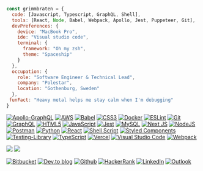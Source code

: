 ```javascript
const grimmbraten = {
  code: [Javascript, Typescript, GraphQL, Shell],
  tools: [React, Node, Babel, Webpack, Apollo, Jest, Puppeteer, Git],
  devPreferences: {
    device: "MacBook Pro",
    ide: "Visual studio code",
    terminal: {
      framework: "Oh my zsh",
      theme: "Spaceship"
    }
  },
  occupation: {
    role: "Software Engineer & Technical Lead",
    company: "Polestar",
    location: "Gothenburg, Sweden"
  },
 funFact: "Heavy metal helps me stay calm when I'm debugging"
}
```

<a href="https://www.apollographql.com"><img alt="Apollo-GraphQL" src="https://img.shields.io/badge/-ApolloGraphQL-311C87?style=for-the-badge&logo=apollo-graphql"/></a>
<a href="https://aws.amazon.com"><img alt="AWS" src="https://img.shields.io/badge/AWS-%23FF9900.svg?style=for-the-badge&logo=amazon-aws&logoColor=white"/></a>
<a href="https://babeljs.io"><img alt="Babel" src="https://img.shields.io/badge/Babel-F9DC3e?style=for-the-badge&logo=babel&logoColor=black" /></a>
<a href="https://developer.mozilla.org/en-US/docs/Web/CSS"><img alt="CSS3" src="https://img.shields.io/badge/css3-%231572B6.svg?style=for-the-badge&logo=css3&logoColor=white"/></a>
<a href="https://www.docker.com"><img alt="Docker" src="https://img.shields.io/badge/docker-%230db7ed.svg?style=for-the-badge&logo=docker&logoColor=white"/></a>
<a href="https://eslint.org"><img alt="ESLint" src="https://img.shields.io/badge/ESLint-4B3263?style=for-the-badge&logo=eslint&logoColor=white" /></a>
<a href="https://git-scm.com"><img alt="Git" src="https://img.shields.io/badge/git-%23F05033.svg?style=for-the-badge&logo=git&logoColor=white"/></a>
<a href="https://graphql.org"><img alt="GraphQL" src="https://img.shields.io/badge/-GraphQL-E10098?style=for-the-badge&logo=graphql"/></a>
<a href="https://developer.mozilla.org/en-US/docs/Web/HTML"><img alt="HTML5" src="https://img.shields.io/badge/html5-%23E34F26.svg?style=for-the-badge&logo=html5&logoColor=white"/></a>
<a href="https://www.javascript.com"><img alt="JavaScript" src="https://img.shields.io/badge/javascript-%23323330.svg?style=for-the-badge&logo=javascript&logoColor=%23F7DF1E"/></a>
<a href="https://jestjs.io"><img alt="Jest" src="https://img.shields.io/badge/-jest-%23C21325?style=for-the-badge&logo=jest&logoColor=white"/></a>
<a href="https://www.mysql.com"><img alt="MySQL" src="https://img.shields.io/badge/mysql-%2300f.svg?style=for-the-badge&logo=mysql&logoColor=white"/></a>
<a href="https://nextjs.org"><img alt="Next JS" src="https://img.shields.io/badge/nextjs-%23000000.svg?style=for-the-badge&logo=next.js&logoColor=white"/></a>
<a href="https://nodejs.org/en/"><img alt="NodeJS" src="https://img.shields.io/badge/node.js-%2343853D.svg?style=for-the-badge&logo=node-dot-js&logoColor=white"/></a>
<a href="https://www.postman.com"><img alt="Postman" src="https://img.shields.io/badge/Postman-FF6C37?style=for-the-badge&logo=postman&logoColor=red" /></a>
<a href="https://www.python.org"><img alt="Python" src="https://img.shields.io/badge/python-%2314354C.svg?style=for-the-badge&logo=python&logoColor=white"/></a>
<a href="https://reactjs.org"><img alt="React" src="https://img.shields.io/badge/react-%2320232a.svg?style=for-the-badge&logo=react&logoColor=%2361DAFB"/></a>
<a href="https://www.shellscript.sh"><img alt="Shell Script" src="https://img.shields.io/badge/shell_script-%23121011.svg?style=for-the-badge&logo=gnu-bash&logoColor=white"/></a>
<a href="https://styled-components.com"><img alt="Styled Components" src="https://img.shields.io/badge/styled--components-DB7093?style=for-the-badge&logo=styled-components&logoColor=white"/></a>
<a href="https://testing-library.com"><img alt="Testing-Library" src="https://img.shields.io/badge/-TestingLibrary-%23E33332?style=for-the-badge&logo=testing-library&logoColor=white"/></a>
<a href="https://www.typescriptlang.org"><img alt="TypeScript" src="https://img.shields.io/badge/typescript-%23007ACC.svg?style=for-the-badge&logo=typescript&logoColor=white"/></a>
<a href="https://vercel.com"><img alt="Vercel" src="https://img.shields.io/badge/vercel-%23000000.svg?style=for-the-badge&logo=vercel&logoColor=white"/></a>
<a href="https://code.visualstudio.com"><img alt="Visual Studio Code" src="https://img.shields.io/badge/VisualStudioCode-0078d7.svg?style=for-the-badge&logo=visual-studio-code&logoColor=white"/></a>
<a href="https://webpack.js.org"><img alt="Webpack" src="https://img.shields.io/badge/webpack-%238DD6F9.svg?style=for-the-badge&logo=webpack&logoColor=black" /></a>

<p>
<img src="https://github-readme-stats.vercel.app/api?username=grimmbraten&theme=vue-dark&show_icons=true&hide_border=true&hide_title=true" />
<img src="https://github-readme-stats.vercel.app/api/top-langs/?username=grimmbraten&langs_count=8&theme=vue-dark&hide_border=true&layout=compact" />
</p>

<a href="https://bitbucket.org/grimmbraten/"><img alt="Bitbucket" src="https://img.shields.io/badge/bitbucket-%230047B3.svg?style=for-the-badge&logo=bitbucket&logoColor=white"/></a>
<a href="https://dev.to/grimmbraten"><img alt="Dev.to blog" src="https://img.shields.io/badge/dev.to-0A0A0A?style=for-the-badge&logo=dev.to&logoColor=white" /></a>
<a href="https://github.com/grimmbraten" target="_blank"><img alt="Github" src="https://img.shields.io/badge/GitHub-%2312100E.svg?&style=for-the-badge&logo=Github&logoColor=white" /></a>
<a href="https://www.hackerrank.com/grimmbraten" target="_blank"><img alt="HackerRank" src="https://img.shields.io/badge/-Hackerrank-2EC866?style=for-the-badge&logo=HackerRank&logoColor=white" /></a>
<a href="https://www.linkedin.com/in/grimmbraten" target="_blank"><img alt="LinkedIn" src="https://img.shields.io/badge/linkedin-%230077B5.svg?&style=for-the-badge&logo=linkedin&logoColor=white" /></a>
<a href="mailto:erik.grimmbraten@polestar.com"><img alt="Outlook" src="https://img.shields.io/badge/Outlook-0078D4?style=for-the-badge&logo=microsoft-outlook&logoColor=white" /></a>

  
